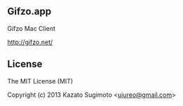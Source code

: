 ## Gifzo.app
Gifzo Mac Client

http://gifzo.net/

## License
The MIT License (MIT)

Copyright (c) 2013 Kazato Sugimoto \<uiureo@gmail.com\>
